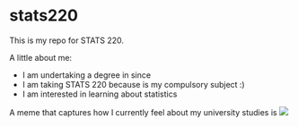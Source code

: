 # stats220

This is my repo for STATS 220. 

A little about me:

- I am undertaking a degree in since
- I am taking STATS 220 because is my compulsory subject :)
- I am interested in learning about statistics

A meme that captures how I currently feel about my university studies is [![](https://c.tenor.com/8druEACXtX8AAAAd/tenor.gif)](https://user-images.githubusercontent.com/6876788/96633009-d1818000-1318-11eb-9f1d-7f914f4ccb16.gif)
